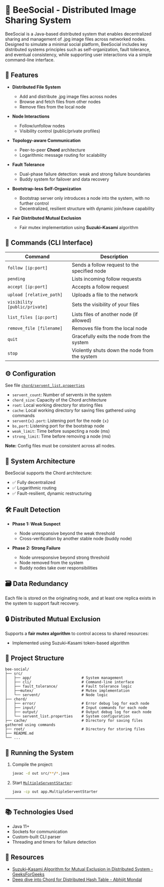 # 🐝 BeeSocial - Distributed Image Sharing System

BeeSocial is a Java-based distributed system that enables decentralized sharing and management of 
.jpg image files across networked nodes. Designed to simulate a minimal social platform, BeeSocial includes 
key distributed systems principles such as self-organization, fault tolerance, and eventual consistency, 
while supporting user interactions via a simple command-line interface.

## 📌 Features

* **Distributed File System**
  * Add and distribute .jpg image files across nodes
  * Browse and fetch files from other nodes
  * Remove files from the local node

* **Node Interactions**
  * Follow/unfollow nodes
  * Visibility control (public/private profiles)
  
* **Topology-aware Communication**
  * Peer-to-peer **Chord** architecture
  * Logarithmic message routing for scalability
    
* **Fault Tolerance**
  * Dual-phase failure detection: weak and strong failure boundaries
  * Buddy system for failover and data recovery

* **Bootstrap-less Self-Organization**
  * Bootstrap server only introduces a node into the system, with no further control
  * Decentralized, resilient structure with dynamic join/leave capability
    
* **Fair Distributed Mutual Exclusion**
  * Fair mutex implementation using **Suzuki–Kasami** algorithm


## 🧪 Commands (CLI Interface)

| Command                       | Description                                  |
| ----------------------------- | -------------------------------------------- |
| `follow [ip:port]`            | Sends a follow request to the specified node |
| `pending`                     | Lists incoming follow requests               |
| `accept [ip:port]`            | Accepts a follow request                     |
| `upload [relative_path]`      | Uploads a file to the network                |
| `visibility [public/private]` | Sets the visibility of your files            |
| `list_files [ip:port]`        | Lists files of another node (if allowed)     |
| `remove_file [filename]`      | Removes file from the local node             |
| `quit`                        | Gracefully exits the node from the system    |
| `stop`                        | Violently shuts down the node from the system|


## ⚙️ Configuration

See file [`chord/servent_list.properties`](chord/servent_list.properties)

* `servent_count`: Number of servents in the system
* `chord_size`: Capacity of the Chord architecture
* `root`: Local working directory for storing files
* `cache`: Local working directory for saving files gathered using commands
* `servent{x}.port`: Listening port for the node `{x}`
* `bs,port`: Listening port for the bootstrap node
* `weak_limit`: Time before suspecting a node (ms)
* `strong_limit`: Time before removing a node (ms)

**Note:** Config files must be consistent across all nodes.


## 📡 System Architecture

BeeSocial supports the Chord architecture: 
* ✅ Fully decentralized
* ✅ Logarithmic routing
* ✅ Fault-resilient, dynamic restructuring


## 🛠️ Fault Detection

* **Phase 1: Weak Suspect**
  * Node unresponsive beyond the weak threshold
  * Cross-verification by another stable node (buddy node)

* **Phase 2: Strong Failure**
  * Node unresponsive beyond strong threshold
  * Node removed from the system
  * Buddy nodes take over responsibilities

## 🗃️ Data Redundancy

Each file is stored on the originating node, and at least one replica exists in the system to support fault recovery.

## 🔒 Distributed Mutual Exclusion

Supports a **fair mutex algorithm** to control access to shared resources:
* Implemented using Suzuki–Kasami token-based algorithm

## 🧳 Project Structure

```
bee-social/
├── src/
│   ├── app/                       # System management
│   ├── cli/                       # Command-line interface
│   ├── fault_tolerance/           # Fault tolerance logic
│   ├──mutex/                      # Mutex implementation
│   └── servent/                   # Node logic
├── chord/
│   ├── error/                     # Error debug log for each node
│   ├── input/                     # Input commands for each node
│   ├── output/                    # Output debug log for each node
│   └── servent_list.properties    # System configuration
├── cache/                         # Directory for saving files gathered using commands
├── root/                          # Directory for storing files
├── README.md
└── ...
```


## 🧪 Running the System

1. Compile the project:

   ```bash
   javac -d out src/**/*.java
   ```

2. Start [`MultipleServentStarter`](src/app/MultipleServentStarter.java):

   ```bash
   java -cp out app.MultipleServentStarter
   ```

---


## 📚 Technologies Used

* Java 11+
* Sockets for communication
* Custom-built CLI parser
* Threading and timers for failure detection

## 📖 Resources
* [Suzuki–Kasami Algorithm for Mutual Exclusion in Distributed System - GeeksForGeeks](https://www.geeksforgeeks.org/operating-systems/suzuki-kasami-algorithm-for-mutual-exclusion-in-distributed-system/)
* [Deep dive into Chord for Distributed Hash Table - Abhijit Mondal](https://mecha-mind.medium.com/deep-dive-into-chord-for-distributed-hash-table-e54f1b3411b)
